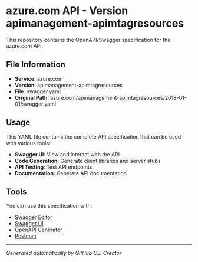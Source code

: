 # azure.com API - Version apimanagement-apimtagresources

This repository contains the OpenAPI/Swagger specification for the azure.com API.

## File Information

- **Service**: azure.com
- **Version**: apimanagement-apimtagresources
- **File**: swagger.yaml
- **Original Path**: azure.com/apimanagement-apimtagresources/2018-01-01/swagger.yaml

## Usage

This YAML file contains the complete API specification that can be used with various tools:

- **Swagger UI**: View and interact with the API
- **Code Generation**: Generate client libraries and server stubs
- **API Testing**: Test API endpoints
- **Documentation**: Generate API documentation

## Tools

You can use this specification with:

- [Swagger Editor](https://editor.swagger.io/)
- [Swagger UI](https://swagger.io/tools/swagger-ui/)
- [OpenAPI Generator](https://openapi-generator.tech/)
- [Postman](https://www.postman.com/)

---

*Generated automatically by GitHub CLI Creator*
